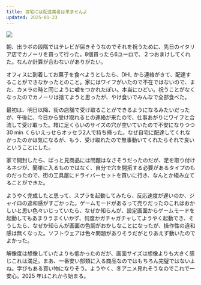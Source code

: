 ```yaml
---
title: 自宅には配送業者は来ませんよ
updated: 2025-01-23
---
```

![](https://i.imgur.com/sRFrpHN.jpeg)

朝、出ラボの段階ではテレビが届きそうなのでそれを祝うために、先日のイタリア店でカノーリを買って行った。8個買ったら6ユーロで、２つおまけしてくれた。なんか計算が合わないがありがたい。

オフィスに到着してお菓子を食べようとしたら、DHL から連絡がきて、配達することができなかったとのこと。家にはワイフがいたので不在ではないので、また、カメラの時と同じように嘘をつかれたぽい。本当にひどい。祝うことがなくなったのでカノーリは捨てようと思ったが、やけ食いでみんなで全部食べた。

最初は、明日以降、街の店舗で受け取ることができるようになるみたいだったが、午後に、今日から受け取れるとの連絡が来たので、仕事あがりにワイフと合流して受け取った。箱に足くらいのサイズの穴が空いていたので不安になりつつ 30 min くらいえっせらオッセラ2人で持ち帰った。なぜ自宅に配達してくれなかったのかは気になるが、もう、受け取れたので無事動いてくれたらそれで良いということにした。

家で開封したら、ぱっと見商品には問題はなさそうだったのだが、足を取り付けるネジが、簡単に入るものではなく、自分で穴を開拓する必要があるタイプのものだったので、街の工具屋にドライバーセットを買いに行き、なんとか組み立てることができた。

ようやく完成したと思って、スプラを起動してみたら、反応速度が遅いのか、ジャイロの違和感がすごかった。ゲームモードがあるって売りだったのこれはおかしいと思い色々いじっていたら、なぜか知らんが、設定画面からゲームモードを起動してもあまりうまくいかず、何度かガチャガチャしてようやく起動でき、そうしたら、なぜか知らんが画面の色調がおかしなことになったが、操作性の違和感は無くなった。ソフトウェアは色々問題がありそうだがとりあえず動いたのでよかった。

解像度は想像していたよりも低かったのだが、画面サイズは想像よりも大きく感じこれは満足。まあ、一番安い部類に入る商品なのではもちろん完璧ではないよね。学びもある買い物になりそう。ようやく、冬アニメ見れそうなのでこれで一安心。2025 年はこれから始まる。